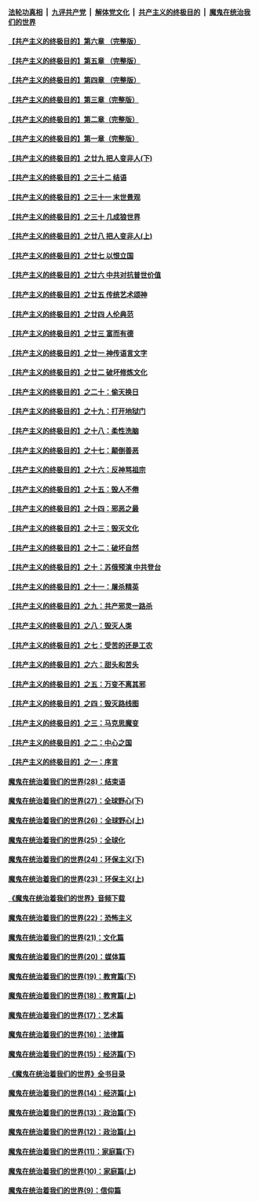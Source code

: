 ####  [法轮功真相](../../../../basic/blob/master/README.md?t=05232303) &nbsp;|&nbsp; [九评共产党](../../../../9ping.md/blob/master/README.md?t=05232303) &nbsp;|&nbsp; [解体党文化](../../../../jtdwh.md/blob/master/README.md?t=05232303)  &nbsp;|&nbsp; [共产主义的终极目的](../../../../gczydzjmd.md/blob/master/README.md?t=05232303) &nbsp;|&nbsp; [魔鬼在统治我们的世界](../../../../mgztzwmdsj.md/blob/master/README.md?t=05232303) 

#### [【共产主义的终极目的】第六章 （完整版）](../pages/nsc422/n11428913.md?t=05232303) 

#### [【共产主义的终极目的】第五章 （完整版）](../pages/nsc422/n11428912.md?t=05232303) 

#### [【共产主义的终极目的】第四章 （完整版）](../pages/nsc422/n11428907.md?t=05232303) 

#### [【共产主义的终极目的】第三章（完整版）](../pages/nsc422/n11428848.md?t=05232303) 

#### [【共产主义的终极目的】第二章（完整版）](../pages/nsc422/n11428831.md?t=05232303) 

#### [【共产主义的终极目的】第一章（完整版）](../pages/nsc422/n11417651.md?t=05232303) 

#### [【共产主义的终极目的】之廿九 把人变非人(下)](../pages/nsc422/n11344140.md?t=05232303) 

#### [【共产主义的终极目的】之三十二 结语](../pages/nsc422/n11360535.md?t=05232303) 

#### [【共产主义的终极目的】之三十一 末世景观](../pages/nsc422/n11351129.md?t=05232303) 

#### [【共产主义的终极目的】之三十 几成狼世界](../pages/nsc422/n11348280.md?t=05232303) 

#### [【共产主义的终极目的】之廿八 把人变非人(上)](../pages/nsc422/n11340492.md?t=05232303) 

#### [【共产主义的终极目的】之廿七 以恨立国](../pages/nsc422/n11336944.md?t=05232303) 

#### [【共产主义的终极目的】之廿六 中共对抗普世价值](../pages/nsc422/n11324785.md?t=05232303) 

#### [【共产主义的终极目的】之廿五 传统艺术颂神](../pages/nsc422/n11296396.md?t=05232303) 

#### [【共产主义的终极目的】之廿四 人伦典范](../pages/nsc422/n11296397.md?t=05232303) 

#### [【共产主义的终极目的】之廿三 富而有德](../pages/nsc422/n11283598.md?t=05232303) 

#### [【共产主义的终极目的】之廿一 神传语言文字](../pages/nsc422/n11263265.md?t=05232303) 

#### [【共产主义的终极目的】之廿二 破坏修炼文化](../pages/nsc422/n11245728.md?t=05232303) 

#### [【共产主义的终极目的】之二十：偷天换日](../pages/nsc422/n11238846.md?t=05232303) 

#### [【共产主义的终极目的】之十九：打开地狱门](../pages/nsc422/n11206376.md?t=05232303) 

#### [【共产主义的终极目的】之十八：柔性洗脑](../pages/nsc422/n11199994.md?t=05232303) 

#### [【共产主义的终极目的】之十七：颠倒善恶](../pages/nsc422/n11179782.md?t=05232303) 

#### [【共产主义的终极目的】之十六：反神骂祖宗](../pages/nsc422/n11166798.md?t=05232303) 

#### [【共产主义的终极目的】之十五：毁人不倦](../pages/nsc422/n11166792.md?t=05232303) 

#### [【共产主义的终极目的】之十四：邪恶之最](../pages/nsc422/n11150249.md?t=05232303) 

#### [【共产主义的终极目的】之十三：毁灭文化](../pages/nsc422/n11135227.md?t=05232303) 

#### [【共产主义的终极目的】之十二：破坏自然](../pages/nsc422/n11135214.md?t=05232303) 

#### [【共产主义的终极目的】之十：苏俄预演 中共登台](../pages/nsc422/n11118424.md?t=05232303) 

#### [【共产主义的终极目的】之十一：屠杀精英](../pages/nsc422/n11118442.md?t=05232303) 

#### [【共产主义的终极目的】之九：共产邪灵一路杀](../pages/nsc422/n11114139.md?t=05232303) 

#### [【共产主义的终极目的】之八：毁灭人类](../pages/nsc422/n11108503.md?t=05232303) 

#### [【共产主义的终极目的】之七：受苦的还是工农](../pages/nsc422/n11101809.md?t=05232303) 

#### [【共产主义的终极目的】之六：甜头和苦头](../pages/nsc422/n11096971.md?t=05232303) 

#### [【共产主义的终极目的】之五：万变不离其邪](../pages/nsc422/n11091285.md?t=05232303) 

#### [【共产主义的终极目的】之四：毁灭路线图](../pages/nsc422/n11086284.md?t=05232303) 

#### [【共产主义的终极目的】之三：马克思魔变](../pages/nsc422/n11061941.md?t=05232303) 

#### [【共产主义的终极目的】之二：中心之国](../pages/nsc422/n11047728.md?t=05232303) 

#### [【共产主义的终极目的】之一：序言](../pages/nsc422/n11086077.md?t=05232303) 

#### [魔鬼在统治着我们的世界(28)：结束语](../pages/nsc422/n10936246.md?t=05232303) 

#### [魔鬼在统治着我们的世界(27)：全球野心(下)](../pages/nsc422/n10928319.md?t=05232303) 

#### [魔鬼在统治着我们的世界(26)：全球野心(上)](../pages/nsc422/n10900318.md?t=05232303) 

#### [魔鬼在统治着我们的世界(25)：全球化](../pages/nsc422/n10788205.md?t=05232303) 

#### [魔鬼在统治着我们的世界(24)：环保主义(下)](../pages/nsc422/n10695307.md?t=05232303) 

#### [魔鬼在统治着我们的世界(23)：环保主义(上)](../pages/nsc422/n10688613.md?t=05232303) 

#### [《魔鬼在统治着我们的世界》音频下载](../pages/nsc422/n10635553.md?t=05232303) 

#### [魔鬼在统治着我们的世界(22)：恐怖主义](../pages/nsc422/n10614727.md?t=05232303) 

#### [魔鬼在统治着我们的世界(21)：文化篇](../pages/nsc422/n10597706.md?t=05232303) 

#### [魔鬼在统治着我们的世界(20)：媒体篇](../pages/nsc422/n10586579.md?t=05232303) 

#### [魔鬼在统治着我们的世界(19)：教育篇(下)](../pages/nsc422/n10564808.md?t=05232303) 

#### [魔鬼在统治着我们的世界(18)：教育篇(上)](../pages/nsc422/n10526970.md?t=05232303) 

#### [魔鬼在统治着我们的世界(17)：艺术篇](../pages/nsc422/n10499093.md?t=05232303) 

#### [魔鬼在统治着我们的世界(16)：法律篇](../pages/nsc422/n10485969.md?t=05232303) 

#### [魔鬼在统治着我们的世界(15)：经济篇(下)](../pages/nsc422/n10469975.md?t=05232303) 

#### [《魔鬼在统治着我们的世界》全书目录](../pages/nsc422/n10464261.md?t=05232303) 

#### [魔鬼在统治着我们的世界(14)：经济篇(上)](../pages/nsc422/n10457370.md?t=05232303) 

#### [魔鬼在统治着我们的世界(13)：政治篇(下)](../pages/nsc422/n10448270.md?t=05232303) 

#### [魔鬼在统治着我们的世界(12)：政治篇(上)](../pages/nsc422/n10444576.md?t=05232303) 

#### [魔鬼在统治着我们的世界(11)：家庭篇(下)](../pages/nsc422/n10440961.md?t=05232303) 

#### [魔鬼在统治着我们的世界(10)：家庭篇(上)](../pages/nsc422/n10435448.md?t=05232303) 

#### [魔鬼在统治着我们的世界(9)：信仰篇](../pages/nsc422/n10432159.md?t=05232303) 

